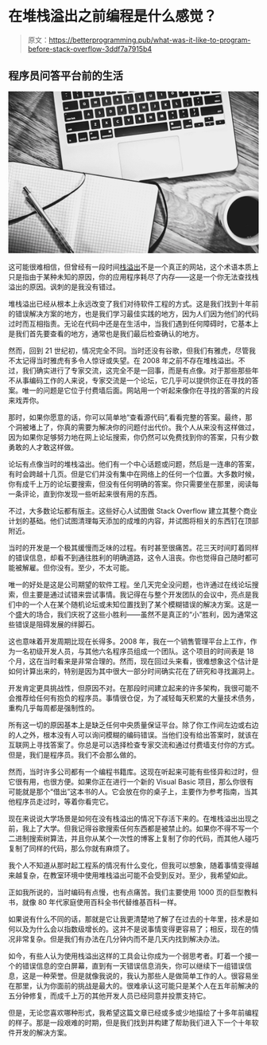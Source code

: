 # 在堆栈溢出之前编程是什么感觉？

> 原文：<https://betterprogramming.pub/what-was-it-like-to-program-before-stack-overflow-3ddf7a7915b4>

## 程序员问答平台前的生活

![](img/24c7599df261e6655d47eecba1dda211.png)

这可能很难相信，但曾经有一段时间[栈溢出](https://stackoverflow.com/)不是一个真正的网站，这个术语本质上只是指由于某种未知的原因，你的应用程序耗尽了内存——这是一个你无法查找栈溢出的原因。讽刺的是我没有错过。

堆栈溢出已经从根本上永远改变了我们对待软件工程的方式。这是我们找到十年前的错误解决方案的地方，也是我们学习最佳实践的地方，因为人们因为他们的代码过时而互相指责。无论在代码中还是在生活中，当我们遇到任何障碍时，它基本上是我们首先要查看的地方，通常也是我们最后检查确认的地方。

然而，回到 21 世纪初，情况完全不同。当时还没有谷歌，但我们有雅虎，尽管我不太记得当时雅虎有多令人惊讶或失望。在 2008 年之前不存在堆栈溢出。不过，我们确实进行了专家交流，这完全不是一回事，而是有点像。对于那些那些年不从事编码工作的人来说，专家交流是一个论坛，它几乎可以提供你正在寻找的答案。唯一的问题是它位于付费墙后面。网站用一个听起来像你在寻找的答案的片段来戏弄你。

那时，如果你愿意的话，你可以简单地“查看源代码”,看看完整的答案。最终，那个洞被堵上了，你真的需要为解决你的问题付出代价。我个人从来没有这样做过，因为如果你足够努力地在网上论坛搜索，你仍然可以免费找到你的答案，只有少数勇敢的人才敢这样做。

论坛有点像当时的堆栈溢出。他们有一个中心话题或问题，然后是一连串的答案，有时会跨越十几页。但是它们并没有集中在网络上的任何一个位置。大多数时候，你有成千上万的论坛要搜索，但没有任何明确的答案。你只需要坐在那里，阅读每一条评论，直到你发现一些听起来很有用的东西。

不过，大多数论坛都有版主。这些好心人试图做 Stack Overflow 建立其整个商业计划的基础。他们试图清理每天添加的成堆的内容，并试图将相关的东西钉在顶部附近。

当时的开发是一个极其缓慢而乏味的过程。有时甚至很痛苦。花三天时间盯着同样的错误信息，却看不到通往胜利的明确道路，这令人沮丧。你也觉得自己随时都可能被解雇。但你没有。至少，不太可能。

唯一的好处是这是公司期望的软件工程。坐几天完全没问题，也许通过在线论坛搜索，但主要是通过试错来尝试事情。我记得在与整个开发团队的会议中，亮点是我们中的一个人在某个随机论坛或未知位置找到了某个模糊错误的解决方案。这是一个盛大的场合，我们庆祝了这些小胜利——虽然不是真正的“小”胜利，因为通常这些错误是阻碍发展的绊脚石。

这也意味着开发周期比现在长得多。2008 年，我在一个销售管理平台上工作，作为一名初级开发人员，与其他六名程序员组成一个团队。这个项目的时间表是 18 个月，这在当时看来是非常合理的。然而，现在回过头来看，很难想象这个估计是如何计算出来的，特别是因为其中很大一部分时间确实花在了研究和寻找漏洞上。

开发肯定更具挑战性，但原因不对。在那段时间建立起来的许多架构，我很可能不会推荐给任何有抱负的程序员。事情很仓促，为了减轻每天积累的大量技术债务，重构几乎每周都是强制性的。

所有这一切的原因基本上是缺乏任何中央质量保证平台。除了你工作间左边或右边的人之外，根本没有人可以询问模糊的编码错误。当他们没有给出答案时，就该在互联网上寻找答案了。你总是可以选择检查专家交流和通过付费墙支付你的方式。但是，我们是程序员。我们不会那么做的。

然而，当时许多公司都有一个编程书籍库。这现在听起来可能有些怪异和过时，但它很有用，也很方便。如果你正在进行一个新的 Visual Basic 项目，那么你很有可能就是那个“借出”这本书的人。它会放在你的桌子上，主要作为参考指南，当其他程序员走过时，等着你看完它。

现在来说说大学场景是如何在没有栈溢出的情况下存活下来的。在堆栈溢出出现之前，我上了大学。但我记得谷歌搜索任何东西都是被禁止的。如果你不得不写一个二进制搜索树算法，并且你从某个一次性的博客上复制了你的代码，而其他人碰巧复制了同样的代码，那么你就有麻烦了。

我个人不知道从那时起工程系的情况有什么变化，但我可以想象，随着事情变得越来越复杂，在教室环境中使用堆栈溢出可能不会受到反对。至少，我希望如此。

正如我所说的，当时编码有点慢，也有点痛苦。我们主要使用 1000 页的巨型教科书，就像 80 年代家庭使用百科全书代替维基百科一样。

如果说有什么不同的话，那就是它让我更清楚地了解了在过去的十年里，技术是如何以及为什么会以指数级增长的。这并不是说事情变得更容易了；相反，现在的情况非常复杂。但是我们有办法在几分钟内而不是几天内找到解决办法。

如今，有些人认为使用栈溢出这样的工具会让你成为一个弱思考者。盯着一个接一个的错误信息的空白屏幕，直到有一天错误信息消失，你可以继续下一组错误信息，这是一种荣誉。但是就像我说的，我认为那些人是做简单工作的人。很容易坐在那里，认为你面前的挑战是最大的。很难承认这可能只是某个人在五年前解决的五分钟修复，而成千上万的其他开发人员已经同意并投票支持它。

但是，无论您喜欢哪种形式，我希望这篇文章已经或多或少地描绘了十多年前编程的样子。那是一段艰难的时期，但是我们找到并构建了帮助我们进入下一个十年软件开发的解决方案。